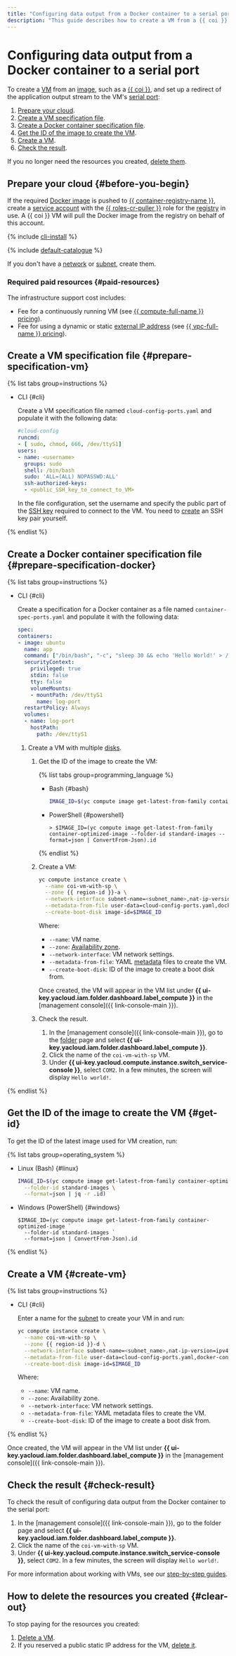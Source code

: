 ```yaml
---
title: "Configuring data output from a Docker container to a serial port in {{ cos-full-name }}"
description: "This guide describes how to create a VM from a {{ coi }} and set up a redirect of the application output stream to the VM's serial port."
---
```


# Configuring data output from a Docker container to a serial port

To create a [VM](../../compute/concepts/vm.md) from an [image](../../compute/concepts/image.md), such as a [{{ coi }}](../concepts/index.md), and set up a redirect of the application output stream to the VM's [serial port](../../compute/operations/serial-console/index.md#configuration):
1. [Prepare your cloud](#before-you-begin).
1. [Create a VM specification file](#prepare-specification-vm).
1. [Create a Docker container specification file](#prepare-specification-docker).
1. [Get the ID of the image to create the VM](#get-id).
1. [Create a VM](#create-vm).
1. [Check the result](#check-result).

If you no longer need the resources you created, [delete them](#clear-out).

## Prepare your cloud {#before-you-begin}

If the required [Docker image](../../container-registry/concepts/docker-image.md) is pushed to [{{ container-registry-name }}](../../container-registry/), create a [service account](../../iam/operations/sa/create.md) with the [{{ roles-cr-puller }}](../../container-registry/security/index.md#choosing-roles) role for the [registry](../../container-registry/concepts/registry.md) in use. A {{ coi }} VM will pull the Docker image from the registry on behalf of this account.

{% include [cli-install](../../_includes/cli-install.md) %}

{% include [default-catalogue](../../_includes/default-catalogue.md) %}

If you don't have a [network](../../vpc/operations/network-create.md) or [subnet](../../vpc/operations/subnet-create.md), create them.

### Required paid resources {#paid-resources}

The infrastructure support cost includes:
* Fee for a continuously running VM (see [{{ compute-full-name }} pricing](../../compute/pricing.md)).
* Fee for using a dynamic or static [external IP address](../../vpc/concepts/address.md#public-addresses) (see [{{ vpc-full-name }} pricing](../../vpc/pricing.md)).

## Create a VM specification file {#prepare-specification-vm}

{% list tabs group=instructions %}

- CLI {#cli}

   Create a VM specification file named `cloud-config-ports.yaml` and populate it with the following data:

   ```yaml
   #cloud-config
   runcmd:
   - [ sudo, chmod, 666, /dev/ttyS1]
   users:
   - name: <username>
     groups: sudo
     shell: /bin/bash
     sudo: 'ALL=(ALL) NOPASSWD:ALL'
     ssh-authorized-keys:
     - <public_SSH_key_to_connect_to_VM>
   ```

   In the file configuration, set the username and specify the public part of the [SSH key](../../compute/operations/vm-connect/ssh.md#creating-ssh-keys) required to connect to the VM. You need to [create](../../compute/operations/vm-connect/ssh.md#creating-ssh-keys) an SSH key pair yourself.

{% endlist %}

## Create a Docker container specification file {#prepare-specification-docker}

{% list tabs group=instructions %}

- CLI {#cli}

   Create a specification for a Docker container as a file named `container-spec-ports.yaml` and populate it with the following data:

   ```yaml
   spec:
   containers:
   - image: ubuntu
     name: app
     command: ["/bin/bash", "-c", "sleep 30 && echo 'Hello World!' > /dev/ttyS1"]
     securityContext:
       privileged: true
       stdin: false
       tty: false
       volumeMounts:
       - mountPath: /dev/ttyS1
         name: log-port
     restartPolicy: Always
     volumes:
     - name: log-port
       hostPath:
         path: /dev/ttyS1
   ```

   1. Create a VM with multiple [disks](../../compute/concepts/disk.md).
      1. Get the ID of the image to create the VM:

         {% list tabs group=programming_language %}

         - Bash {#bash}

            ```bash
            IMAGE_ID=$(yc compute image get-latest-from-family container-optimized-image --folder-id standard-images --format=json | jq -r .id)
            ```

         - PowerShell {#powershell}

            ```shell script
            > $IMAGE_ID=(yc compute image get-latest-from-family container-optimized-image --folder-id standard-images --format=json | ConvertFrom-Json).id
            ```

         {% endlist %}

      1. Create a VM:

         ```bash
         yc compute instance create \
           --name coi-vm-with-sp \
           --zone {{ region-id }}-a \
           --network-interface subnet-name=<subnet_name>,nat-ip-version=ipv4 \
           --metadata-from-file user-data=cloud-config-ports.yaml,docker-container-declaration=container-spec-ports.yaml \
           --create-boot-disk image-id=$IMAGE_ID
         ```

         Where:
         * `--name`: VM name.
         * `--zone`: [Availability zone](../../overview/concepts/geo-scope.md).
         * `--network-interface`: VM network settings.
         * `--metadata-from-file`: YAML [metadata](../../compute/concepts/vm-metadata.md) files to create the VM.
         * `--create-boot-disk`: ID of the image to create a boot disk from.

         Once created, the VM will appear in the VM list under **{{ ui-key.yacloud.iam.folder.dashboard.label_compute }}** in the [management console]({{ link-console-main }}).
      1. Check the result.
         1. In the [management console]({{ link-console-main }}), go to the [folder](../../resource-manager/concepts/resources-hierarchy.md#folder) page and select **{{ ui-key.yacloud.iam.folder.dashboard.label_compute }}**.
         1. Click the name of the `coi-vm-with-sp` VM.
         1. Under **{{ ui-key.yacloud.compute.instance.switch_service-console }}**, select `COM2`. In a few minutes, the screen will display `Hello world!`.

{% endlist %}

## Get the ID of the image to create the VM {#get-id}

To get the ID of the latest image used for VM creation, run:

{% list tabs group=operating_system %}

- Linux (Bash) {#linux}

   ```bash
   IMAGE_ID=$(yc compute image get-latest-from-family container-optimized-image \
     --folder-id standard-images \
     --format=json | jq -r .id)
   ```

- Windows (PowerShell) {#windows}

   ```shell script
   $IMAGE_ID=(yc compute image get-latest-from-family container-optimized-image `
     --folder-id standard-images `
     --format=json | ConvertFrom-Json).id
   ```

{% endlist %}

## Create a VM {#create-vm}

{% list tabs group=instructions %}

- CLI {#cli}

   Enter a name for the [subnet](../../vpc/operations/subnet-create.md) to create your VM in and run:

   ```bash
   yc compute instance create \
     --name coi-vm-with-sp \
     --zone {{ region-id }}-d \
     --network-interface subnet-name=<subnet_name>,nat-ip-version=ipv4 \
     --metadata-from-file user-data=cloud-config-ports.yaml,docker-container-declaration=container-spec-ports.yaml \
     --create-boot-disk image-id=$IMAGE_ID
   ```

   Where:
   * `--name`: VM name.
   * `--zone`: Availability zone.
   * `--network-interface`: VM network settings.
   * `--metadata-from-file`: YAML metadata files to create the VM.
   * `--create-boot-disk`: ID of the image to create a boot disk from.

{% endlist %}

Once created, the VM will appear in the VM list under **{{ ui-key.yacloud.iam.folder.dashboard.label_compute }}** in the [management console]({{ link-console-main }}).

## Check the result {#check-result}

To check the result of configuring data output from the Docker container to the serial port:
1. In the [management console]({{ link-console-main }}), go to the folder page and select **{{ ui-key.yacloud.iam.folder.dashboard.label_compute }}**.
1. Click the name of the `coi-vm-with-sp` VM.
1. Under **{{ ui-key.yacloud.compute.instance.switch_service-console }}**, select `COM2`. In a few minutes, the screen will display `Hello world!`.

For more information about working with VMs, see our [step-by-step guides](../../compute/operations/index.md).

## How to delete the resources you created {#clear-out}

To stop paying for the resources you created:
1. [Delete a VM](../../compute/operations/vm-control/vm-delete.md).
1. If you reserved a public static IP address for the VM, [delete it](../../vpc/operations/address-delete.md).